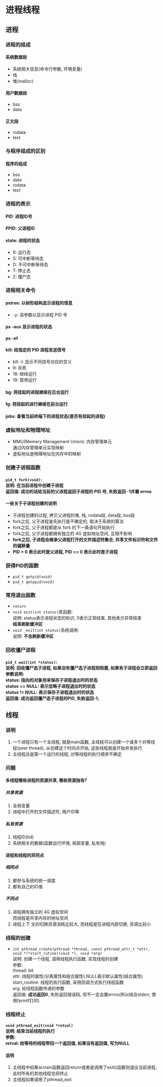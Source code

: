 # 进程线程

## 进程
### 进程的组成
#### 系统数据段
- 系统相关信息(命令行参数, 环境变量)
- 栈
- 堆(malloc)
#### 用户数据段
- bss
- data
#### 正文段
- rodata
- text

### 与程序组成的区别
#### 程序的组成
- bss
- data
- rodata
- text

### 进程的表示
#### PID: 进程ID号
#### PPID: 父进程ID
#### state: 进程的状态
- R: 运行态
- S: 可中断等待态
- D: 不可中断等待态
- T: 停止态
- Z: 僵尸态

### 进程相关命令
#### pstree: 以树形结构显示进程的信息
- `-p`: 该参数以显示进程 PID 号
#### ps -aux 显示进程的状态
#### ps -ef
#### kill: 给指定的 PID 进程发送信号
- kill -l: 显示不同信号对应的含义
- 9: 杀死
- 18: 继续运行
- 19: 暂停运行
#### bg: 将挂起的进程继续在**后台运行**
#### fg: 将挂起的进行继续在**前台运行**
#### jobs: 查看**当前终端下**的进程状态(是否有挂起的进程)

### 虚拟地址和物理地址
- MMU(Memery Management Union): 内存管理单元<br>通过内存管理单元实现映射
- 虚拟地址是物理地址在内存中的映射

### 创建子进程函数
#### `pid_t fork(void)`:<br>说明: 在当前进程中创建子进程<br>返回值: 成功的话给当前的父进程返回子进程的 PID 号, 失败返回 -1并置 errno
#### 一些关于子进程创建的说明
- 子进程创建的过程, 拷贝父进程的堆, 栈, rodata段, data段, bss段
- fork之后, 父子进程谁先执行是不确定的, 取决于系统的算法
- fork之后, 父子进程都是从 fork 的下一条语句开始执行
- fork之后, 父子进程都拥有独立的 4G 虚拟地址空间, 互相不影响
- **fork之后, 子进程会继承父进程打开的文件描述符集合, 共享文件标识符和文件的偏移量**
- **PID > 0 表示此时是父进程, PID == 0 表示此时是子进程**

### 获得PID的函数
- `pid_t getpid(void)`
- `pid_t getppid(void)`

### 常用退出函数
- `return`
- `void exit(int status)`库函数:<br>说明: status表示进程状态的标识, 0表示正常结束, 其他表示异常结束<br>**结束刷新缓冲区**
- `void _exit(int status)`系统调用:<br>说明: **不会刷新缓冲区**

### 回收僵尸进程
#### `pid_t wait(int *status)`:<br>说明: 回收僵尸态子进程, 如果没有僵尸态子进程则阻塞, 如果有子进程会立即返回<br>参数说明: <br>status: 指向的对象用来保存子进程退出时的状态<br>status == NULL: 表示忽略子进程退出时的状态<br> status != NULL: 表示保存子进程退出时的状态<br>返回值: 成功返回僵尸态子进程的PID,  失败返回-1;

## 线程

### 说明
1. 一个进程只有一个主线程, 就是main函数, 主线程可以创建一个或多个对等线程(peer thread), 从创建这个时间点开始, 这些线程就是开始并发执行
2. 主线程总是第一个运行的线程, 对等线程的执行顺序不确定

### 问题
#### **多线程哪些进程的资源共享, 哪些资源独有?**
##### 共享资源
1. 全局变量
2. 进程中打开的文件描述符, 用户ID等
##### 私有资源
1. 线程ID(tid)
2. 系统相关的数据(函数运行环境, 局部变量, 私有栈)
#### 进程和线程的异同点
##### 相同点
1. 都参与系统的统一调度
2. 都有自己的ID值
##### 不同点
1. 进程拥有独立的 4G 虚拟空间<br>而线程是共享内存的地址空间
2. 进程上下 文的切换资源消耗比较大, 而线程是在进程内部切换, 资源比较小

### 线程的创建
- `int pthread_create(pthread *thread, const pthread_attr_t *attr, void *(*start_rutine)(void *), void *arg)`<br>说明: 创建一个线程, 调用线程执行函数, 实现线程的创建<br>参数: <br>thread: tid<br>attr: 线程的属性(分离属性和结合属性),NULL表示默认属性(结合属性)<br>start_routine: 线程的执行函数, 采用回调方式执行线程函数<br>arg: 给线程函数传递的参数<br>返回值: **成功返回0**, 失败返回错误码, 但不一定会置errno(所以结合stderr, 使用fprintf打印)  

### 线程终止
#### `void pthread_exit(void *retval)`<br>说明: 结束当前线程的执行<br>参数:<br>retval: 给等待的线程带回一个返回值, 如果没有返回值, 写为NULL
#### 说明
1. 主线程中如果从main函数返回return或者是调用了exit()函数则退出当前进程, 此时所有的其他线程也将终止
2. 主线程如果调用了pthread_exit